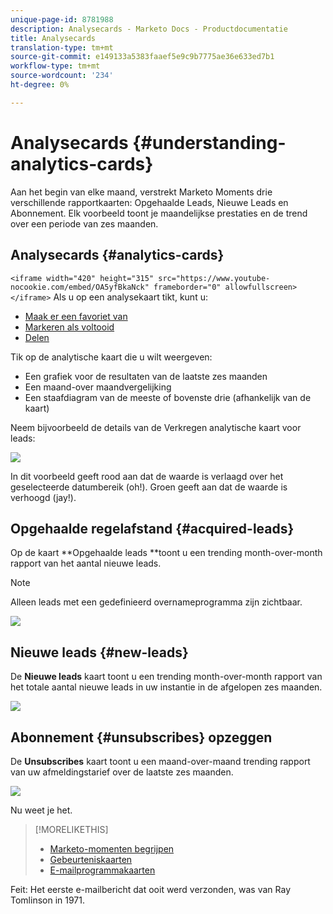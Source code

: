 ```yaml
---
unique-page-id: 8781988
description: Analysecards - Marketo Docs - Productdocumentatie
title: Analysecards
translation-type: tm+mt
source-git-commit: e149133a5383faaef5e9c9b7775ae36e633ed7b1
workflow-type: tm+mt
source-wordcount: '234'
ht-degree: 0%

---
```



# Analysecards {#understanding-analytics-cards}

Aan het begin van elke maand, verstrekt Marketo Moments drie verschillende rapportkaarten: Opgehaalde Leads, Nieuwe Leads en Abonnement. Elk voorbeeld toont je maandelijkse prestaties en de trend over een periode van zes maanden.

## Analysecards {#analytics-cards}

`<iframe width="420" height="315" src="https://www.youtube-nocookie.com/embed/OA5yfBkaNck" frameborder="0" allowfullscreen></iframe>` Als u op een analysekaart tikt, kunt u:

* [Maak er een favoriet van](../../../../../product-docs/core-marketo-concepts/mobile-apps/marketo-moments/working-with-moments/creating-a-favorite.md)
* [Markeren als voltooid](../../../../../product-docs/core-marketo-concepts/mobile-apps/marketo-moments/working-with-moments/marking-it-done.md)
* [Delen](../../../../../product-docs/core-marketo-concepts/mobile-apps/marketo-moments/working-with-moments/sharing-a-moment.md)

Tik op de analytische kaart die u wilt weergeven:

* Een grafiek voor de resultaten van de laatste zes maanden
* Een maand-over maandvergelijking
* Een staafdiagram van de meeste of bovenste drie (afhankelijk van de kaart)

Neem bijvoorbeeld de details van de Verkregen analytische kaart voor leads:

![](assets/image2015-7-6-14-3a5-3a25.png)

In dit voorbeeld geeft rood aan dat de waarde is verlaagd over het geselecteerde datumbereik (oh!). Groen geeft aan dat de waarde is verhoogd (jay!).

## Opgehaalde regelafstand {#acquired-leads}

Op de kaart **Opgehaalde leads **toont u een trending month-over-month rapport van het aantal nieuwe leads.

>[!NOTE]
>
>Alleen leads met een gedefinieerd overnameprogramma zijn zichtbaar.

![](assets/image2015-6-30-14-3a31-3a40.png)

## Nieuwe leads {#new-leads}

De **Nieuwe leads** kaart toont u een trending month-over-month rapport van het totale aantal nieuwe leads in uw instantie in de afgelopen zes maanden.

![](assets/image2015-6-30-14-3a33-3a23.png)

## Abonnement {#unsubscribes} opzeggen

De **Unsubscribes** kaart toont u een maand-over-maand trending rapport van uw afmeldingstarief over de laatste zes maanden.

![](assets/image2015-6-30-14-3a29-3a3.png)

Nu weet je het.

>[!MORELIKETHIS]
>
>* [Marketo-momenten begrijpen](understanding-marketo-moments.md)
>* [Gebeurteniskaarten](understanding-event-cards.md)
>* [E-mailprogrammakaarten](understanding-email-program-cards.md)

>



Feit: Het eerste e-mailbericht dat ooit werd verzonden, was van Ray Tomlinson in 1971.